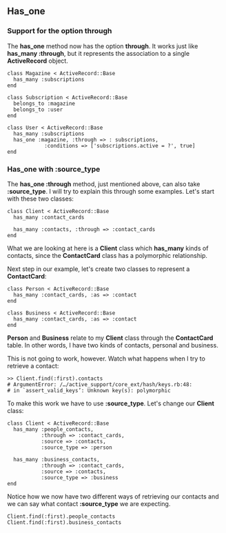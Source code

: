 ## Has\_one

### Support for the option through   

The **has\_one** method now has the option **through**. It works just like **has_many :through**, but it represents the association to a single **ActiveRecord** object.

	class Magazine < ActiveRecord::Base
	  has_many :subscriptions
	end

	class Subscription < ActiveRecord::Base
	  belongs_to :magazine
	  belongs_to :user
	end

	class User < ActiveRecord::Base
	  has_many :subscriptions
	  has_one :magazine, :through => : subscriptions, 
		        :conditions => ['subscriptions.active = ?', true]
	end
	
### Has\_one with :source\_type             
                               
The **has\_one :through** method, just mentioned above, can also take **:source\_type**. I will try to explain this through some examples. Let's start with these two classes:

	class Client < ActiveRecord::Base
	  has_many :contact_cards 

	  has_many :contacts, :through => :contact_cards
	end 
         
What we are looking at here is a **Client** class which **has_many** kinds of contacts, since the **ContactCard** class has a polymorphic relationship.

Next step in our example, let's create two classes to represent a **ContactCard**:

	class Person < ActiveRecord::Base
	  has_many :contact_cards, :as => :contact
	end

	class Business < ActiveRecord::Base
	  has_many :contact_cards, :as => :contact
	end
          
**Person** and **Business** relate to my **Client** class through the **ContactCard** table. In other words, I have two kinds of contacts, personal and business. 

This is not going to work, however. Watch what happens when I try to retrieve a contact:

	>> Client.find(:first).contacts
	# ArgumentError: /…/active_support/core_ext/hash/keys.rb:48:
	# in `assert_valid_keys’: Unknown key(s): polymorphic 
                       
To make this work we have to use **:source_type**. Let's change our **Client** class:

	class Client < ActiveRecord::Base
	  has_many :people_contacts,
	           :through => :contact_cards,
	           :source => :contacts,
	           :source_type => :person 

	  has_many :business_contacts,
	           :through => :contact_cards,
	           :source => :contacts,
	           :source_type => :business
	end
	                       
Notice how we now have two different ways of retrieving our contacts and we can say what contact **:source_type** we are expecting.

	Client.find(:first).people_contacts
	Client.find(:first).business_contacts
